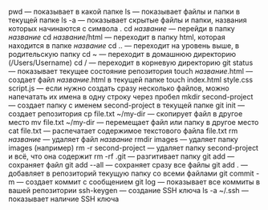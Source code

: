 
pwd — показывает в какой папке
ls — показывает файлы и папки в текущей папке
ls -a — показывает скрытые файлы и папки, названия которых начинаются с символа .
cd *название* — перейди в папку *название*
cd *название*/html — переходит в папку html, которая находится в папке *название*
cd .. — переходит на уровень выше, в родительскую папку
cd ~ — переходит в домашнюю директорию (/Users/Username)
cd / — переходит в корневую директорию
git status — показывает текущее состояние репозитория
touch *название*.html — создает файл *название*.html в текущей папке
touch index.html style.css script.js — если нужно создать сразу несколько файлов, можно напечатать их имена в одну строку через пробел
mkdir second-project — создает папку с именем second-project в текущей папке
git init — создает репозитория
cp file.txt ~/my-dir — скопирует файл в другое место
mv file.txt ~/my-dir — перемещает файл или папку в другое место
cat file.txt — распечатает содержимое текстового файла file.txt
rm *название* — удаляет файл *название*
rmdir images — удаляет папку images (например)
rm -r second-project — удаляет папку second-project и всё, что она содержит
rm -rf .git — разгитивает папку
git add — сохраняет файл
git add --all — сохраняет сразу все файлы
git add . — добавляет в репозиторий текущую папку со всеми файлами
git commit -m — создает коммит с сообщением
git log — показывает все коммиты в вашей репозитории
ssh-keygen — создание SSH ключа
ls -a ~/.ssh — показывает наличие SSH ключа
